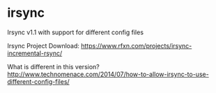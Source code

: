 irsync
======

Irsync v1.1 with support for different config files

Irsync Project Download:
https://www.rfxn.com/projects/irsync-incremental-rsync/

What is different in this version?
http://www.technomenace.com/2014/07/how-to-allow-irsync-to-use-different-config-files/
